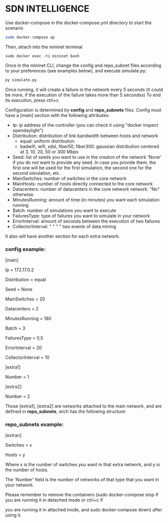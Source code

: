 # SDN INTELLIGENCE
Use docker-compose in the docker-compose.yml directory to start the scenario

```bash
sudo docker-compose up
```
Then, attach into the mininet terminal

```
sudo docker exec -ti mininet bash
```

Once in the mininet CLI, change the config and repo_subnet files according to your preferences (see examples below), and execute simulate.py:

```sh
py simulate.py
```
Once running, it will create a failure in the network every 5 seconds (it could be more, if the execution of the failure takes more than 5 secondss)
To end its execution, press ctrl+c

Configuration is determined by **config** and **repo_subnets** files. Config must have a [main] section with the following attributes:

- Ip: ip address of the controller (you can check it using "docker inspect opendaylight")
- Distribution: distribution of link bandwidth between hosts and network
	- equal: uniform distribution
	- badwifi, wifi, xdsl, fiber50, fiber300: gaussian distribution centered at 3, 10, 20, 50 or 300 Mbps
- Seed: list of seeds you want to use in the creaton of the network 'None' if you do not want
to provide any seed. In case you provide them, the first one will be used for the first simulation, the second one
for the second simulation, etc.
- MainSwitches: number of switches in the core network
- MainHosts: number of hosts directly connected to the core network
- Datacenters: number of datacenters in the core network
network. "No" otherwise.
- MinutesRunning: amount of time (in minutes) you want each simulation running
- Batch: number of simulations you want to execute
- FailuresType: type of failures you want to simulate in your network
- ErrorInterval: amount of seconds between the execution of two failures
- CollectorInterval: " " " " two events of data mining

It also will have another section for each extra network.

### config example:

[main]

Ip = 172.17.0.2

Distribution = equal

Seed = None

MainSwitches = 20

Datacenters = 2

MinutesRunning = 180

Batch = 3

FailuresType = 0,5

ErrorInterval = 20

CollectorInterval = 10

[extra1]

Number = 1

[extra2]

Number = 2

Those [extra1], [extra2] are networks attached to the main network, and are defined in **repo_subnets**,
wich has the following structure:

### repo_subnets example:

[extran]

Switches = x

Hosts = y

Where x is the number of switches you want in that extra network, and y is the number of hosts.

The 'Number' field is the number of networks of that type that you want in your network.

Please remember to remove the containers (sudo docker-compose stop if you are running it in detached mode or ctrl+c if 

you are running it in attached mode, and sudo docker-compose down) after using it.
